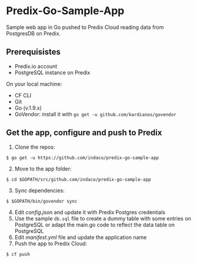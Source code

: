 # Predix-Go-Sample-App

Sample web app in Go pushed to Predix Cloud reading data from PostgresDB on Predix.

## Prerequisistes

- Predix.io account
- PostgreSQL instance on Predix

On your local machine:

- CF CLI
- Git
- Go (v.1.9.x)
- GoVendor: install it with `go get -u github.com/kardianos/govendor`

## Get the app, configure and push to Predix

1. Clone the repos:

  ```shell
  $ go get -u https://github.com/indaco/predix-go-sample-app
  ```

2. Move to the app folder:

  ```shell
  $ cd $GOPATH/src/github.com/indaco/predix-go-sample-app
  ```

3. Sync dependencies:

  ```shell
  $ $GOPATH/bin/govendor sync
  ```

4. Edit _config.json_ and update it with Predix Postgres credentials
5. Use the sample `db.sql` file to create a dummy table with some entries on PostgreSQL or adapt the main.go code to reflect the data table on PostgreSQL
6. Edit _manifest.yml_ file and update the application name
7. Push the app to Predix Cloud:

  ```shell
  $ cf push
  ```
